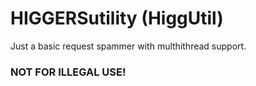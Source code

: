 # HIGGERSutility (HiggUtil)
Just a basic request spammer with multhithread support.

### NOT FOR ILLEGAL USE!